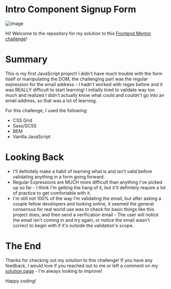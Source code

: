 # Intro Component Signup Form
![image](https://user-images.githubusercontent.com/47509295/188201062-cf9846c7-d546-4905-b8aa-394acb5f3fa8.png)

Hi! Welcome to the repository for my solution to this <a href="https://www.frontendmentor.io/challenges/intro-component-with-signup-form-5cf91bd49edda32581d28fd1" target="_blank">Frontend Mentor challenge</a>!

# Summary
This is my first JavaScript project! I didn't have much trouble with the form itself or manipulating the DOM, the challenging part was the regular expression for the email address - I hadn't worked with regex before and it was REALLY difficult to start learning! I initially tried to validate way too much and realized I didn't actually know what could and couldn't go into an email address, so that was a lot of learning.

For this challenge, I used the following: 
- CSS Grid
- Sass/SCSS
- BEM
- Vanilla JavaScript

# Looking Back
- I'll definitely make a habit of learning what is and isn't valid before validating anything in a form going forward.
- Regular Expressions are MUCH more difficult than anything I've picked up so far - I think I'm getting the hang of it, but it'll definitely require a lot of practice to get comfortable with it.
- I'm still not 100% of the way I'm validating the email, but after asking a couple fellow developers and looking online, it seemed the general consensus for real world use was to check for basic things like this project does, and then send a verification email - The user will notice the email isn't coming in and try again, or notice the email wasn't correct to begin with if it's outside the validation's scope.

# The End
Thanks for checking out my solution to this challenge! If you have any feedback, I would love if you reached out to me or left a comment on my <a href="https://www.frontendmentor.io/solutions/intro-component-signup-form-sassscss-bem-css-grid-and-js-mm-6nNLQfE" target="_blank">solution page</a> - I'm always looking to improve!

Happy coding!
